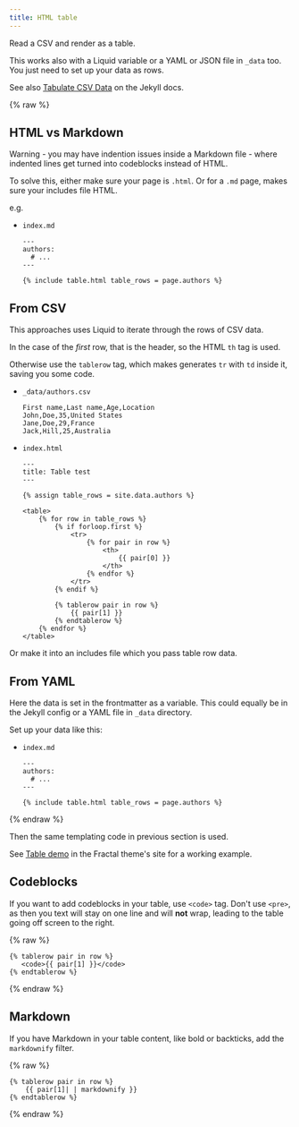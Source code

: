 ```yaml
---
title: HTML table
---
```


Read a CSV and render as a table.

This works also with a Liquid variable or a YAML or JSON file in `_data` too. You just need to set up your data as rows.

See also [Tabulate CSV Data](https://jekyllrb.com/tutorials/csv-to-table/) on the Jekyll docs.

{% raw %}


## HTML vs Markdown

Warning - you may have indention issues inside a Markdown file - where indented lines get turned into codeblocks instead of HTML. 

To solve this, either make sure your page is `.html`. Or for a `.md` page, makes sure your includes file HTML.

e.g.

- `index.md`
    ```liquid
    ---
    authors:
      # ...
    ---

   {% include table.html table_rows = page.authors %}
    ```


## From CSV

This approaches uses Liquid to iterate through the rows of CSV data.

In the case of the _first_ row, that is the header, so the HTML `th` tag is used.

Otherwise use the `tablerow` tag, which makes generates `tr` with `td` inside it, saving you some code.

- `_data/authors.csv`
    ```
    First name,Last name,Age,Location
    John,Doe,35,United States
    Jane,Doe,29,France
    Jack,Hill,25,Australia
    ```
- `index.html`
    ```liquid
    ---
    title: Table test
    ---
    
   {% assign table_rows = site.data.authors %}

    <table>
        {% for row in table_rows %}
            {% if forloop.first %}
                <tr>
                    {% for pair in row %}
                        <th>
                            {{ pair[0] }}
                        </th>
                    {% endfor %}
                </tr>
            {% endif %}

            {% tablerow pair in row %}
                {{ pair[1] }}
            {% endtablerow %}
        {% endfor %}
    </table>
    ```

Or make it into an includes file which you pass table row data.


## From YAML

Here the data is set in the frontmatter as a variable. This could equally be in the Jekyll config or a YAML file in `_data` directory.

Set up your data like this:

- `index.md`
    ```liquid
    ---
    authors:
      # ...
    ---

   {% include table.html table_rows = page.authors %}
    ```

{% endraw %}

Then the same templating code in previous section is used.

See [Table demo](https://michaelcurrin.github.io/fractal/table-demo.html) in the Fractal theme's site for a working example.


## Codeblocks

If you want to add codeblocks in your table, use `<code>` tag. Don't use `<pre>`, as then you text will stay on one line and will **not** wrap, leading to the table going off screen to the right.

{% raw %}

```liquid
{% tablerow pair in row %}
   <code>{{ pair[1] }}</code>
{% endtablerow %}
```

{% endraw %}


## Markdown

If you have Markdown in your table content, like bold or backticks, add the `markdownify` filter.


{% raw %}

```liquid
{% tablerow pair in row %}
    {{ pair[1]| | markdownify }}
{% endtablerow %}
```

{% endraw %}
